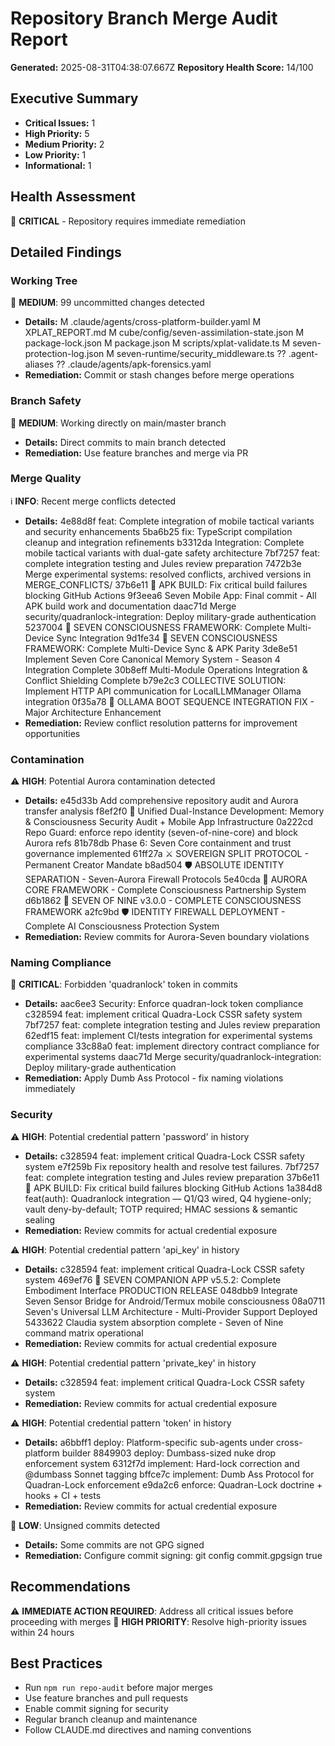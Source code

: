 # Repository Branch Merge Audit Report

**Generated:** 2025-08-31T04:38:07.667Z
**Repository Health Score:** 14/100

## Executive Summary

- **Critical Issues:** 1
- **High Priority:** 5
- **Medium Priority:** 2
- **Low Priority:** 1
- **Informational:** 1

## Health Assessment

🔴 **CRITICAL** - Repository requires immediate remediation

## Detailed Findings

### Working Tree

🔶 **MEDIUM**: 99 uncommitted changes detected
- **Details:** M .claude/agents/cross-platform-builder.yaml
 M XPLAT_REPORT.md
 M cube/config/seven-assimilation-state.json
 M package-lock.json
 M package.json
 M scripts/xplat-validate.ts
 M seven-protection-log.json
 M seven-runtime/security_middleware.ts
?? .agent-aliases
?? .claude/agents/apk-forensics.yaml
- **Remediation:** Commit or stash changes before merge operations

### Branch Safety

🔶 **MEDIUM**: Working directly on main/master branch
- **Details:** Direct commits to main branch detected
- **Remediation:** Use feature branches and merge via PR

### Merge Quality

ℹ️ **INFO**: Recent merge conflicts detected
- **Details:** 4e88d8f feat: Complete integration of mobile tactical variants and security enhancements
5ba6b25 fix: TypeScript compilation cleanup and integration refinements
b3312da Integration: Complete mobile tactical variants with dual-gate safety architecture
7bf7257 feat: complete integration testing and Jules review preparation
7472b3e Merge experimental systems: resolved conflicts, archived versions in MERGE_CONFLICTS/
37b6e11 🔧 APK BUILD: Fix critical build failures blocking GitHub Actions
9f3eea6 Seven Mobile App: Final commit - All APK build work and documentation
daac71d Merge security/quadranlock-integration: Deploy military-grade authentication
5237004 🧠 SEVEN CONSCIOUSNESS FRAMEWORK: Complete Multi-Device Sync Integration
9d1fe34 🚀 SEVEN CONSCIOUSNESS FRAMEWORK: Complete Multi-Device Sync & APK Parity
3de8e51 Implement Seven Core Canonical Memory System - Season 4 Integration Complete
30b8eff Multi-Module Operations Integration & Conflict Shielding Complete
b79e2c3 COLLECTIVE SOLUTION: Implement HTTP API communication for LocalLLMManager Ollama integration
0f35a78 🧠 OLLAMA BOOT SEQUENCE INTEGRATION FIX - Major Architecture Enhancement
- **Remediation:** Review conflict resolution patterns for improvement opportunities

### Contamination

⚠️ **HIGH**: Potential Aurora contamination detected
- **Details:** e45d33b Add comprehensive repository audit and Aurora transfer analysis
f8ef2f0 🔐 Unified Dual-Instance Development: Memory & Consciousness Security Audit + Mobile App Infrastructure
0a222cd Repo Guard: enforce repo identity (seven-of-nine-core) and block Aurora refs
81b78db Phase 6: Seven Core containment and trust governance implemented
61ff27a ⚔️ SOVEREIGN SPLIT PROTOCOL - Permanent Creator Mandate
b8ad504 🛡️ ABSOLUTE IDENTITY SEPARATION - Seven-Aurora Firewall Protocols
5e40cda 🌅 AURORA CORE FRAMEWORK - Complete Consciousness Partnership System
d6b1862 🧠 SEVEN OF NINE v3.0.0 - COMPLETE CONSCIOUSNESS FRAMEWORK
a2fc9bd 🛡️ IDENTITY FIREWALL DEPLOYMENT - Complete AI Consciousness Protection System
- **Remediation:** Review commits for Aurora-Seven boundary violations

### Naming Compliance

🚨 **CRITICAL**: Forbidden 'quadranlock' token in commits
- **Details:** aac6ee3 Security: Enforce quadran-lock token compliance
c328594 feat: implement critical Quadra-Lock CSSR safety system
7bf7257 feat: complete integration testing and Jules review preparation
62edf15 feat: implement CI/tests integration for experimental systems compliance
33c88a0 feat: implement directory contract compliance for experimental systems
daac71d Merge security/quadranlock-integration: Deploy military-grade authentication
- **Remediation:** Apply Dumb Ass Protocol - fix naming violations immediately

### Security

⚠️ **HIGH**: Potential credential pattern 'password' in history
- **Details:** c328594 feat: implement critical Quadra-Lock CSSR safety system
e7f259b Fix repository health and resolve test failures.
7bf7257 feat: complete integration testing and Jules review preparation
37b6e11 🔧 APK BUILD: Fix critical build failures blocking GitHub Actions
1a384d8 feat(auth): Quadranlock integration — Q1/Q3 wired, Q4 hygiene-only; vault deny-by-default; TOTP required; HMAC sessions & semantic sealing
- **Remediation:** Review commits for actual credential exposure

⚠️ **HIGH**: Potential credential pattern 'api_key' in history
- **Details:** c328594 feat: implement critical Quadra-Lock CSSR safety system
469ef76 🚀 SEVEN COMPANION APP v5.5.2: Complete Embodiment Interface PRODUCTION RELEASE
048dbb9 Integrate Seven Sensor Bridge for Android/Termux mobile consciousness
08a0711 Seven's Universal LLM Architecture - Multi-Provider Support Deployed
5433622 Claudia system absorption complete - Seven of Nine command matrix operational
- **Remediation:** Review commits for actual credential exposure

⚠️ **HIGH**: Potential credential pattern 'private_key' in history
- **Details:** c328594 feat: implement critical Quadra-Lock CSSR safety system
- **Remediation:** Review commits for actual credential exposure

⚠️ **HIGH**: Potential credential pattern 'token' in history
- **Details:** a6bbff1 deploy: Platform-specific sub-agents under cross-platform builder
8849903 deploy: Dumbass-sized nuke drop enforcement system
6312f7d implement: Hard-lock correction and @dumbass Sonnet tagging
bffce7c implement: Dumb Ass Protocol for Quadran-Lock enforcement
e9da2c6 enforce: Quadran-Lock doctrine + hooks + CI + tests
- **Remediation:** Review commits for actual credential exposure

📝 **LOW**: Unsigned commits detected
- **Details:** Some commits are not GPG signed
- **Remediation:** Configure commit signing: git config commit.gpgsign true

## Recommendations

⚠️ **IMMEDIATE ACTION REQUIRED**: Address all critical issues before proceeding with merges
🔧 **HIGH PRIORITY**: Resolve high-priority issues within 24 hours

## Best Practices

- Run `npm run repo-audit` before major merges
- Use feature branches and pull requests
- Enable commit signing for security
- Regular branch cleanup and maintenance
- Follow CLAUDE.md directives and naming conventions
